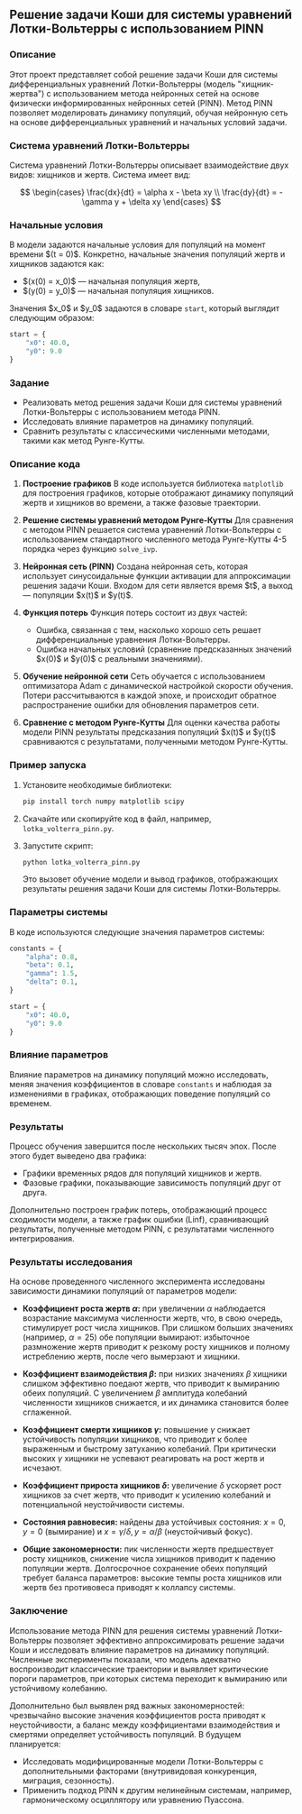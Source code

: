 ## Решение задачи Коши для системы уравнений Лотки-Вольтерры с использованием PINN

### Описание

Этот проект представляет собой решение задачи Коши для системы дифференциальных уравнений Лотки-Вольтерры (модель "хищник-жертва") с использованием метода нейронных сетей на основе физически информированных нейронных сетей (PINN). Метод PINN позволяет моделировать динамику популяций, обучая нейронную сеть на основе дифференциальных уравнений и начальных условий задачи.

### Система уравнений Лотки-Вольтерры

Система уравнений Лотки-Вольтерры описывает взаимодействие двух видов: хищников и жертв. Система имеет вид:

$$
\begin{cases}
\frac{dx}{dt} = \alpha x - \beta xy \\
\frac{dy}{dt} = -\gamma y + \delta xy
\end{cases}
$$

### Начальные условия

В модели задаются начальные условия для популяций на момент времени \$(t = 0)\$. Конкретно, начальные значения популяций жертв и хищников задаются как:

* \$(x(0) = x\_0)\$ — начальная популяция жертв,
* \$(y(0) = y\_0)\$ — начальная популяция хищников.

Значения \$x\_0\$ и \$y\_0\$ задаются в словаре `start`, который выглядит следующим образом:

```python
start = {
    "x0": 40.0,
    "y0": 9.0
}
```

### Задание

* Реализовать метод решения задачи Коши для системы уравнений Лотки-Вольтерры с использованием метода PINN.
* Исследовать влияние параметров на динамику популяций.
* Сравнить результаты с классическими численными методами, такими как метод Рунге-Кутты.

### Описание кода

1. **Построение графиков**
   В коде используется библиотека `matplotlib` для построения графиков, которые отображают динамику популяций жертв и хищников во времени, а также фазовые траектории.

2. **Решение системы уравнений методом Рунге-Кутты**
   Для сравнения с методом PINN решается система уравнений Лотки-Вольтерры с использованием стандартного численного метода Рунге-Кутты 4-5 порядка через функцию `solve_ivp`.

3. **Нейронная сеть (PINN)**
   Создана нейронная сеть, которая использует синусоидальные функции активации для аппроксимации решения задачи Коши. Входом для сети является время \$t\$, а выход — популяции \$x(t)\$ и \$y(t)\$.

4. **Функция потерь**
   Функция потерь состоит из двух частей:

   * Ошибка, связанная с тем, насколько хорошо сеть решает дифференциальные уравнения Лотки-Вольтерры.
   * Ошибка начальных условий (сравнение предсказанных значений \$x(0)\$ и \$y(0)\$ с реальными значениями).

5. **Обучение нейронной сети**
   Сеть обучается с использованием оптимизатора Adam с динамической настройкой скорости обучения. Потери рассчитываются в каждой эпохе, и происходит обратное распространение ошибки для обновления параметров сети.

6. **Сравнение с методом Рунге-Кутты**
   Для оценки качества работы модели PINN результаты предсказания популяций \$x(t)\$ и \$y(t)\$ сравниваются с результатами, полученными методом Рунге-Кутты.

### Пример запуска

1. Установите необходимые библиотеки:

   ```bash
   pip install torch numpy matplotlib scipy
   ```

2. Скачайте или скопируйте код в файл, например, `lotka_volterra_pinn.py`.

3. Запустите скрипт:

   ```bash
   python lotka_volterra_pinn.py
   ```

   Это вызовет обучение модели и вывод графиков, отображающих результаты решения задачи Коши для системы Лотки-Вольтерры.

### Параметры системы

В коде используются следующие значения параметров системы:

```python
constants = {
    "alpha": 0.8,
    "beta": 0.1,
    "gamma": 1.5,
    "delta": 0.1,
}

start = {
    "x0": 40.0,
    "y0": 9.0
}
```

### Влияние параметров

Влияние параметров на динамику популяций можно исследовать, меняя значения коэффициентов в словаре `constants` и наблюдая за изменениями в графиках, отображающих поведение популяций со временем.

### Результаты

Процесс обучения завершится после нескольких тысяч эпох. После этого будет выведено два графика:

* Графики временных рядов для популяций хищников и жертв.
* Фазовые графики, показывающие зависимость популяций друг от друга.

Дополнительно построен график потерь, отображающий процесс сходимости модели, а также график ошибки (Linf), сравнивающий результаты, полученные методом PINN, с результатами численного интегрирования.

### Результаты исследования

На основе проведенного численного эксперимента исследованы зависимости динамики популяций от параметров модели:

* **Коэффициент роста жертв $\alpha$:** при увеличении $\alpha$ наблюдается возрастание максимума численности жертв, что, в свою очередь, стимулирует рост числа хищников. При слишком больших значениях (например, $\alpha=25$) обе популяции вымирают: избыточное размножение жертв приводит к резкому росту хищников и полному истреблению жертв, после чего вымерзают и хищники.

* **Коэффициент взаимодействия $\beta$:** при низких значениях $\beta$ хищники слишком эффективно поедают жертв, что приводит к вымиранию обеих популяций. С увеличением $\beta$ амплитуда колебаний численности хищников снижается, и их динамика становится более сглаженной.

* **Коэффициент смерти хищников $\gamma$:** повышение $\gamma$ снижает устойчивость популяции хищников, что приводит к более выраженным и быстрому затуханию колебаний. При критически высоких $\gamma$ хищники не успевают реагировать на рост жертв и исчезают.

* **Коэффициент прироста хищников $\delta$:** увеличение $\delta$ ускоряет рост хищников за счет жертв, что приводит к усилению колебаний и потенциальной неустойчивости системы.

* **Состояния равновесия:** найдены два устойчивых состояния: $x=0, y=0$ (вымирание) и $x=\gamma/\delta, y=\alpha/\beta$ (неустойчивый фокус).

* **Общие закономерности:** пик численности жертв предшествует росту хищников, снижение числа хищников приводит к падению популяции жертв. Долгосрочное сохранение обеих популяций требует баланса параметров: высокие темпы роста хищников или жертв без противовеса приводят к коллапсу системы.

### Заключение

Использование метода PINN для решения системы уравнений Лотки-Вольтерры позволяет эффективно аппроксимировать решение задачи Коши и исследовать влияние параметров на динамику популяций. Численные эксперименты показали, что модель адекватно воспроизводит классические траектории и выявляет критические пороги параметров, при которых система переходит к вымиранию или устойчивому колебанию.

Дополнительно был выявлен ряд важных закономерностей: чрезвычайно высокие значения коэффициентов роста приводят к неустойчивости, а баланс между коэффициентами взаимодействия и смертями определяет устойчивость популяций. В будущем планируется:

* Исследовать модифицированные модели Лотки-Вольтерры с дополнительными факторами (внутривидовая конкуренция, миграция, сезонность).
* Применить подход PINN к другим нелинейным системам, например, гармоническому осциллятору или уравнению Пуассона.
